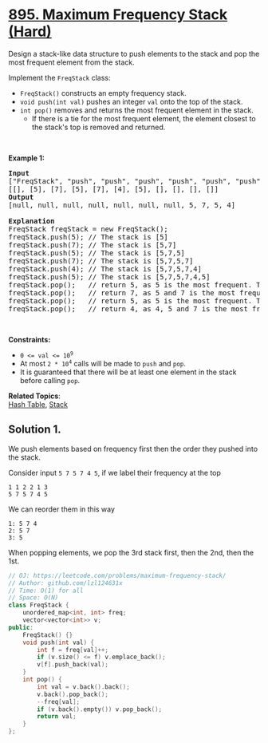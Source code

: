 # [895. Maximum Frequency Stack (Hard)](https://leetcode.com/problems/maximum-frequency-stack/)

<p>Design a stack-like data structure to push elements to the stack and pop the most frequent element from the stack.</p>

<p>Implement the <code>FreqStack</code> class:</p>

<ul>
	<li><code>FreqStack()</code> constructs an empty frequency stack.</li>
	<li><code>void push(int val)</code> pushes an integer <code>val</code> onto the top of the stack.</li>
	<li><code>int pop()</code> removes and returns the most frequent element in the stack.
	<ul>
		<li>If there is a tie for the most frequent element, the element closest to the stack's top is removed and returned.</li>
	</ul>
	</li>
</ul>

<p>&nbsp;</p>
<p><strong>Example 1:</strong></p>

<pre><strong>Input</strong>
["FreqStack", "push", "push", "push", "push", "push", "push", "pop", "pop", "pop", "pop"]
[[], [5], [7], [5], [7], [4], [5], [], [], [], []]
<strong>Output</strong>
[null, null, null, null, null, null, null, 5, 7, 5, 4]

<strong>Explanation</strong>
FreqStack freqStack = new FreqStack();
freqStack.push(5); // The stack is [5]
freqStack.push(7); // The stack is [5,7]
freqStack.push(5); // The stack is [5,7,5]
freqStack.push(7); // The stack is [5,7,5,7]
freqStack.push(4); // The stack is [5,7,5,7,4]
freqStack.push(5); // The stack is [5,7,5,7,4,5]
freqStack.pop();   // return 5, as 5 is the most frequent. The stack becomes [5,7,5,7,4].
freqStack.pop();   // return 7, as 5 and 7 is the most frequent, but 7 is closest to the top. The stack becomes [5,7,5,4].
freqStack.pop();   // return 5, as 5 is the most frequent. The stack becomes [5,7,4].
freqStack.pop();   // return 4, as 4, 5 and 7 is the most frequent, but 4 is closest to the top. The stack becomes [5,7].
</pre>

<p>&nbsp;</p>
<p><strong>Constraints:</strong></p>

<ul>
	<li><code>0 &lt;= val &lt;= 10<sup>9</sup></code></li>
	<li>At most <code>2 * 10<sup>4</sup></code> calls will be made to <code>push</code> and <code>pop</code>.</li>
	<li>It is guaranteed that there will be at least one element in the stack before calling <code>pop</code>.</li>
</ul>


**Related Topics**:  
[Hash Table](https://leetcode.com/tag/hash-table/), [Stack](https://leetcode.com/tag/stack/)

## Solution 1.

We push elements based on frequency first then the order they pushed into the stack.

Consider input `5 7 5 7 4 5`, if we label their frequency at the top

```
1 1 2 2 1 3
5 7 5 7 4 5
```

We can reorder them in this way

```
1: 5 7 4
2: 5 7
3: 5
```

When popping elements, we pop the 3rd stack first, then the 2nd, then the 1st.

```cpp
// OJ: https://leetcode.com/problems/maximum-frequency-stack/
// Author: github.com/lzl124631x
// Time: O(1) for all
// Space: O(N)
class FreqStack {
    unordered_map<int, int> freq;
    vector<vector<int>> v;
public:
    FreqStack() {}
    void push(int val) {
        int f = freq[val]++;
        if (v.size() <= f) v.emplace_back();
        v[f].push_back(val);
    }
    int pop() {
        int val = v.back().back();
        v.back().pop_back();
        --freq[val];
        if (v.back().empty()) v.pop_back();
        return val;
    }
};
```